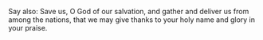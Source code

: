 Say also: Save us, O God of our salvation, and gather and deliver us from among the nations, that we may give thanks to your holy name and glory in your praise.
